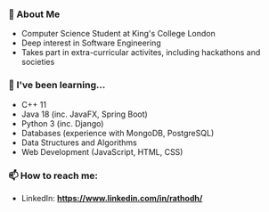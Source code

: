 

<!--
**harirathod/harirathod** is a ✨ _special_ ✨ repository because its `README.md` (this file) appears on your GitHub profile.

Here are some ideas to get you started:

- 🔭 I’m currently working on ...
- 🌱 I’m currently learning ...
- 👯 I’m looking to collaborate on ...
- 🤔 I’m looking for help with ...
- 💬 Ask me about ...
- 📫 How to reach me: ...
- 😄 Pronouns: ...
- ⚡ Fun fact: ...
-->

### 👋 About Me
- Computer Science Student at King's College London
- Deep interest in Software Engineering
- Takes part in extra-curricular activites, including hackathons and societies

### 🌱 I've been learning...
- C++ 11
- Java 18 (inc. JavaFX, Spring Boot)
- Python 3 (inc. Django)
- Databases (experience with MongoDB, PostgreSQL)
- Data Structures and Algorithms
- Web Development (JavaScript, HTML, CSS)

### 📫 How to reach me:
- LinkedIn: **https://www.linkedin.com/in/rathodh/**
